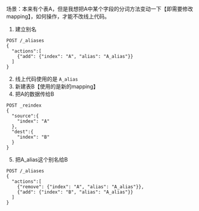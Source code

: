 
场景：本来有个表A，但是我想把A中某个字段的分词方法变动一下【即需要修改mapping】，如何操作，才能不改线上代码。

1. 建立别名
```shell
POST /_aliases
{
  "actions":[
    {"add": {"index": "A", "alias": "A_alias"}}
  ]
}
```
2. 线上代码使用的是 `A_alias`
3. 新建表B【使用的是新的mapping】
4. 把A的数据传给B
```shell
POST _reindex
{
  "source":{
    "index": "A"
  },
  "dest":{
    "index": "B"
  }
}
```
5. 把A_alias这个别名给B
```shell
POST /_aliases
{
  "actions":[
    {"remove": {"index": "A", "alias": "A_alias"}},
    {"add": {"index": "B", "alias": "A_alias"}}
  ]
}
```